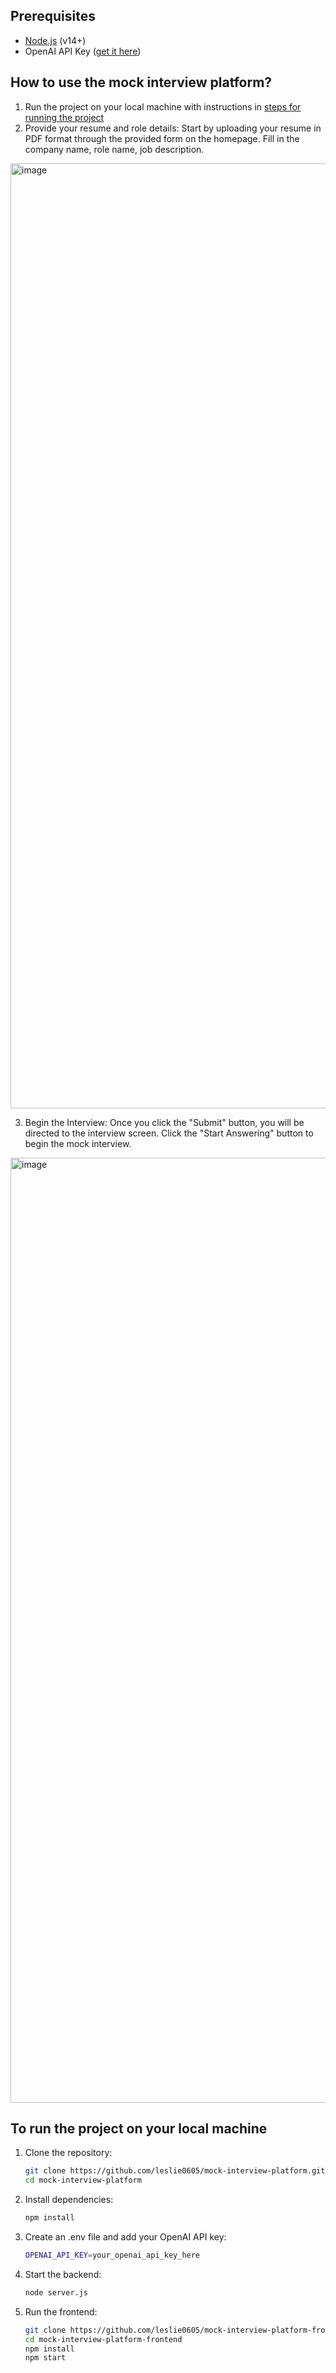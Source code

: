 ## Prerequisites
- [Node.js](https://nodejs.org/) (v14+)
- OpenAI API Key ([get it here](https://platform.openai.com/))

## How to use the mock interview platform?

1. Run the project on your local machine with instructions in [steps for running the project](#to-run-the-project-on-your-local-machine)
2. Provide your resume and role details: Start by uploading your resume in PDF format through the provided form on the homepage. Fill in the company name, role name, job description.
<img width="1512" alt="image" src="https://github.com/user-attachments/assets/82724ad4-3898-4d04-96c3-1f36d05a2167" />

3. Begin the Interview: Once you click the "Submit" button, you will be directed to the interview screen. Click the "Start Answering" button to begin the mock interview.
<img width="1512" alt="image" src="https://github.com/user-attachments/assets/e6d25676-698f-4f90-84f4-c5d0c9413f23" />

## To run the project on your local machine
1. Clone the repository:
   ```bash
   git clone https://github.com/leslie0605/mock-interview-platform.git
   cd mock-interview-platform
   ```
2. Install dependencies:
   ```bash
   npm install
   ```
3. Create an .env file and add your OpenAI API key:
   ```bash
   OPENAI_API_KEY=your_openai_api_key_here
   ```
4. Start the backend:
   ```bash
   node server.js 
   ```
5. Run the frontend:
      ```bash
   git clone https://github.com/leslie0605/mock-interview-platform-frontend.git
   cd mock-interview-platform-frontend
   npm install
   npm start
   ```
